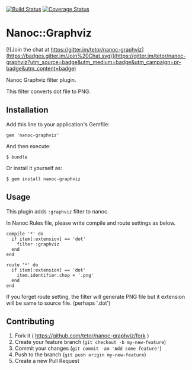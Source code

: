 [![Build Status](http://img.shields.io/travis/tetor/nanoc-graphviz.svg?style=flat)](https://travis-ci.org/tetor/nanoc-graphviz)
[![Coverage Status](https://coveralls.io/repos/tetor/nanoc-graphviz/badge.svg)](https://coveralls.io/r/tetor/nanoc-graphviz)

# Nanoc::Graphviz

[![Join the chat at https://gitter.im/tetor/nanoc-graphviz](https://badges.gitter.im/Join%20Chat.svg)](https://gitter.im/tetor/nanoc-graphviz?utm_source=badge&utm_medium=badge&utm_campaign=pr-badge&utm_content=badge)

Nanoc Graphviz filter plugin.

This filter converts dot file to PNG.

## Installation

Add this line to your application's Gemfile:

    gem 'nanoc-graphviz'

And then execute:

    $ bundle

Or install it yourself as:

    $ gem install nanoc-graphviz

## Usage

This plugin adds `:graphviz` filter to nanoc.

In Nanoc Rules file, please write compile and route settings as below.

    compile '*' do
      if item[:extension] == 'dot'
        filter :graphviz
      end
    end

    route '*' do
      if item[:extension] == 'dot'
        item.identifier.chop + '.png'
      end
    end

If you forget route setting, the filter will generate PNG file but it extension will be same to source file. (perhaps '.dot')


## Contributing

1. Fork it ( https://github.com/tetor/nanoc-graphviz/fork )
2. Create your feature branch (`git checkout -b my-new-feature`)
3. Commit your changes (`git commit -am 'Add some feature'`)
4. Push to the branch (`git push origin my-new-feature`)
5. Create a new Pull Request
